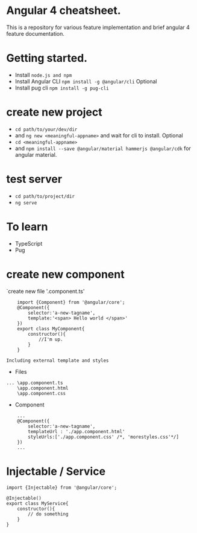 # Angular 4 cheatsheet.
This is a repository for various feature implementation and brief angular 4 feature documentation.

# Getting started.
 - Install `node.js and npm`
 - Install Angular CLI `npm install -g @angular/cli`
Optional
 - Install pug cli `npm install -g pug-cli`
 
# create new project
 - `cd path/to/your/dev/dir`
 - and `ng new <meaningful-appname>` and wait for cli to install.
Optional
 - `cd <meaningful-appname>`
 - and `npm install --save @angular/material hammerjs @angular/cdk` for angular material.

# test server
 - `cd path/to/project/dir`
 - `ng serve`

# To learn
 - TypeScript
 - Pug

# create new component
`create new file '<your-component>.component.ts'
```
    import {Component} from '@angular/core';
    @Component({
        selector:'a-new-tagname',
        template:'<span> Hello world </span>'
    })
    export class MyComponent{
        constructor(){
            //I'm up.
        }
    }
```
`Including external template and styles`

 - Files
```
... \app.component.ts
    \app.component.html
    \app.component.css
```
 - Component
```
    ...
    @Component({
        selector:'a-new-tagname',
        templateUrl : './app.component.html'
        styleUrls:['./app.component.css' /*, 'morestyles.css'*/]
    })
    ...
```

# Injectable / Service 

```
import {Injectable} from '@angular/core';

@Injectable()
export class MyService{
    constructor(){
        // do something
    }
}

```


